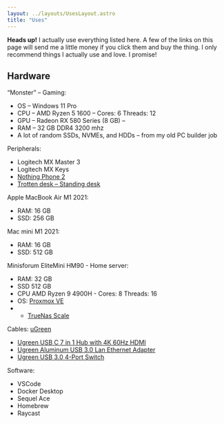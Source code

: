 ```yaml
---
layout: ../layouts/UsesLayout.astro
title: "Uses"
---
```


**Heads up!** I actually use everything listed here. A few of the links on this page will send me a little money if you click them and buy the thing. I only recommend things I actually use and love. I promise!

## Hardware

“Monster” – Gaming:

- OS – Windows 11 Pro 
- CPU – AMD Ryzen 5 1600 – Cores: 6 Threads: 12
- GPU – Radeon RX 580 Series (8 GB) –
- RAM – 32 GB DDR4 3200 mhz
- A lot of random SSDs, NVMEs, and HDDs – from my old PC builder job

Peripherals:

- Logitech MX Master 3
- Logitech MX Keys
- [Nothing Phone 2](https://nothing.tech/pages/phone-2)
- [Trotten desk – Standing desk](https://www.ikea.com/us/en/p/trotten-desk-sit-stand-white-s99429578/)

Apple MacBook Air M1 2021:
- RAM: 16 GB
- SSD: 256 GB

Mac mini M1 2021:
- RAM: 16 GB
- SSD: 512 GB

Minisforum EliteMini HM90 - Home server:
- RAM: 32 GB
- SSD 512 GB
- CPU AMD Ryzen 9 4900H - Cores: 8 Threads: 16
- OS: [Proxmox VE](https://www.proxmox.com/en/proxmox-virtual-environment/overview)
- - [TrueNas Scale](https://www.truenas.com/truenas-scale/)

Cables: [uGreen](https://loox.io/z/IlmzyLqVXQs)
- [Ugreen USB C 7 in 1 Hub with 4K 60Hz HDMI]()
- [Ugreen Aluminum USB 3.0 Lan Ethernet Adapter](https://eu.ugreen.com/products/ugreen-aluminum-usb-3-0-lan-ethernet-adapter?variant=40343584735315)
- [Ugreen USB 3.0 4-Port Switch](https://eu.ugreen.com/products/ugreen-usb-3-0-4-port-switch?variant=40341907406931)

Software:
- VSCode
- Docker Desktop
- Sequel Ace
- Homebrew
- Raycast
